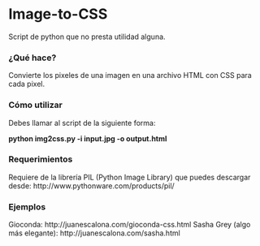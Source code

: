 Image-to-CSS
============

Script de python que no presta utilidad alguna.

<h3>¿Qué hace?</h3>
Convierte los pixeles de una imagen en una archivo HTML con CSS para cada pixel.
<h3>Cómo utilizar</h3>
<p>Debes llamar al script de la siguiente forma:</p>

<strong>python img2css.py -i input.jpg -o output.html</strong>

<h3>Requerimientos</h3>
Requiere de la librería PIL (Python Image Library) que puedes descargar desde:  http://www.pythonware.com/products/pil/

<h3>Ejemplos</h3>
Gioconda: http://juanescalona.com/gioconda-css.html
Sasha Grey (algo más elegante): http://juanescalona.com/sasha.html